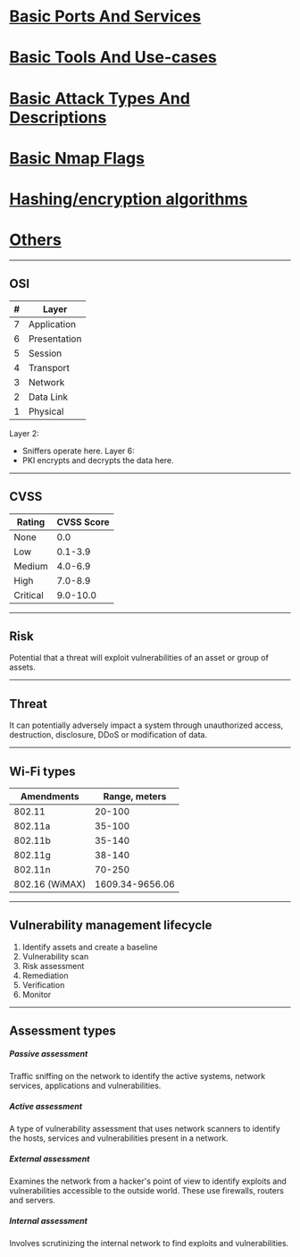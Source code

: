 # [Basic Ports And Services](ports.md)
# [Basic Tools And Use-cases](tools.md)
# [Basic Attack Types And Descriptions](attacks.md)
# [Basic Nmap Flags](nmap.md)
# [Hashing/encryption algorithms](hash_crypto.md)
# [Others](others.md)

---
## OSI
#|Layer|
---|---|
7|Application|
6|Presentation|
5|Session|
4|Transport|
3|Network|
2|Data Link|
1|Physical|

Layer 2: 
- Sniffers operate here.
Layer 6: 
- PKI encrypts and decrypts the data here.

----
## CVSS
Rating|CVSS Score|
---|---|
None|0.0|
Low|0.1-3.9|
Medium|4.0-6.9|
High|7.0-8.9|
Critical|9.0-10.0|


---
## Risk
Potential that a threat will exploit vulnerabilities of an asset or group of assets.

---
## Threat
It can potentially adversely impact a system through unauthorized access, destruction, disclosure, DDoS or modification of data.

---
## Wi-Fi types
Amendments|Range, meters|
---|---|
802.11|20-100|
802.11a|35-100|
802.11b|35-140|
802.11g|38-140|
802.11n|70-250|
802.16 (WiMAX)| 1609.34-9656.06|

---
## Vulnerability management lifecycle
1. Identify assets and create a baseline
2. Vulnerability scan
3. Risk assessment
4. Remediation
5. Verification
6. Monitor

---
## Assessment types

##### Passive assessment
Traffic sniffing on the network to identify the active systems, network services, applications and vulnerabilities.

##### Active assessment
A type of vulnerability assessment that uses network scanners to identify the hosts, services and vulnerabilities present in a network.

##### External assessment
Examines the network from a hacker's point of view to identify exploits and vulnerabilities accessible to the outside world. These use firewalls, routers and servers.

##### Internal assessment
Involves scrutinizing the internal network to find exploits and vulnerabilities.